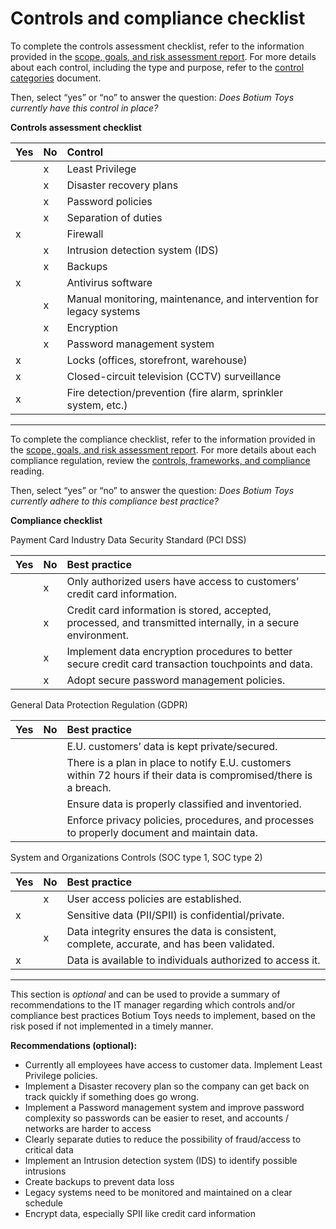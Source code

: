 # Controls and compliance checklist

To complete the controls assessment checklist, refer to the information provided in the [scope, goals, and risk assessment report](https://docs.google.com/document/d/1s2u_RuhRAI40JSh-eZHvaFsV1ZMxcNSWXifHDTOsgFc/template/preview#heading=h.evidx83t54sc). For more details about each control, including the type and purpose, refer to the [control categories](https://docs.google.com/document/d/1btezuy_bMKWoK8pd97ZuzdWB9y6au_zfkrpkfVf8ktI/template/preview) document.

Then, select “yes” or “no” to answer the question: *Does Botium Toys currently have this control in place?* 

**Controls assessment checklist**

|   Yes |     No | Control |
| ----- | ----- | :---- |
|  | x | Least Privilege |
|  | x | Disaster recovery plans |
|  | x | Password policies |
|  | x | Separation of duties |
| x |  | Firewall |
|  | x | Intrusion detection system (IDS) |
|  | x | Backups |
| x |  | Antivirus software |
|  | x | Manual monitoring, maintenance, and intervention for legacy systems |
|  | x | Encryption |
|  | x | Password management system |
| x |  | Locks (offices, storefront, warehouse) |
| x |  | Closed-circuit television (CCTV) surveillance |
| x |  | Fire detection/prevention (fire alarm, sprinkler system, etc.) |

---

To complete the compliance checklist, refer to the information provided in the [scope, goals, and risk assessment report](https://docs.google.com/document/d/1s2u_RuhRAI40JSh-eZHvaFsV1ZMxcNSWXifHDTOsgFc/template/preview). For more details about each compliance regulation, review the [controls, frameworks, and compliance](https://www.coursera.org/learn/foundations-of-cybersecurity/supplement/xu4pr/controls-frameworks-and-compliance) reading.

Then, select “yes” or “no” to answer the question: *Does Botium Toys currently adhere to this compliance best practice?*

**Compliance checklist**

Payment Card Industry Data Security Standard (PCI DSS)

| Yes |     No | Best practice |
| ----- | ----- | :---- |
|  | x | Only authorized users have access to customers’ credit card information.  |
|  | x | Credit card information is stored, accepted, processed, and transmitted internally, in a secure environment. |
|  | x | Implement data encryption procedures to better secure credit card transaction touchpoints and data.  |
|  | x | Adopt secure password management policies. |

General Data Protection Regulation (GDPR)

| Yes |     No | Best practice |
| ----- | ----- | :---- |
|  |  | E.U. customers’ data is kept private/secured. |
|  |  | There is a plan in place to notify E.U. customers within 72 hours if their data is compromised/there is a breach. |
|  |  | Ensure data is properly classified and inventoried. |
|  |  | Enforce privacy policies, procedures, and processes to properly document and maintain data. |

System and Organizations Controls (SOC type 1, SOC type 2\) 

| Yes |     No | Best practice |
| ----- | ----- | :---- |
|  | x | User access policies are established. |
| x |  | Sensitive data (PII/SPII) is confidential/private. |
|  | x | Data integrity ensures the data is consistent, complete, accurate, and has been validated. |
| x |  | Data is available to individuals authorized to access it. |

---

This section is *optional* and can be used to provide a summary of recommendations to the IT manager regarding which controls and/or compliance best practices Botium Toys needs to implement, based on the risk posed if not implemented in a timely manner.

**Recommendations (optional):** 

* Currently all employees have access to customer data. Implement Least Privilege policies.  
* Implement a Disaster recovery plan so the company can get back on track quickly  if something does go wrong.  
* Implement a Password management system and improve password complexity so passwords can be easier to reset, and accounts / networks are harder to access  
* Clearly separate duties to reduce the possibility of fraud/access to critical data  
* Implement an Intrusion detection system (IDS) to identify possible intrusions  
* Create backups to prevent data loss  
* Legacy systems need to be monitored and maintained on a clear schedule  
* Encrypt data, especially SPII like credit card information
